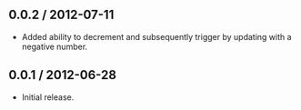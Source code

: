 0.0.2 / 2012-07-11
------------------
* Added ability to decrement and subsequently trigger by updating with a negative number.

0.0.1 / 2012-06-28
------------------
* Initial release.